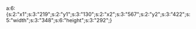 a:6:{s:2:"x1";s:3:"219";s:2:"y1";s:3:"130";s:2:"x2";s:3:"567";s:2:"y2";s:3:"422";s:5:"width";s:3:"348";s:6:"height";s:3:"292";}